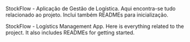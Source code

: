 StockFlow - Aplicação de Gestão de Logística.
Aqui encontra-se tudo relacionado ao projeto.
Inclui também READMEs para inicialização.

StockFlow - Logístics Management App.
Here is everything related to the project.
It also includes READMEs for getting started.
